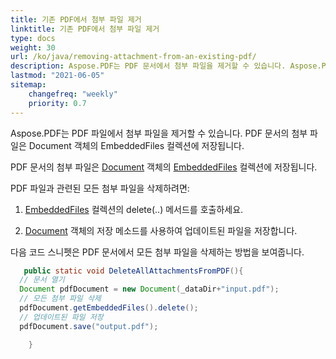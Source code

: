```yaml
---
title: 기존 PDF에서 첨부 파일 제거
linktitle: 기존 PDF에서 첨부 파일 제거
type: docs
weight: 30
url: /ko/java/removing-attachment-from-an-existing-pdf/
description: Aspose.PDF는 PDF 문서에서 첨부 파일을 제거할 수 있습니다. Aspose.PDF 라이브러리를 사용하여 Java PDF API로 PDF 파일의 첨부 파일을 제거하세요.
lastmod: "2021-06-05"
sitemap:
    changefreq: "weekly"
    priority: 0.7
---
```


Aspose.PDF는 PDF 파일에서 첨부 파일을 제거할 수 있습니다. PDF 문서의 첨부 파일은 Document 객체의 EmbeddedFiles 컬렉션에 저장됩니다.

PDF 문서의 첨부 파일은 [Document](https://reference.aspose.com/pdf/java/com.aspose.pdf/Document) 객체의 [EmbeddedFiles](https://reference.aspose.com/pdf/java/com.aspose.pdf/EmbeddedFileCollection) 컬렉션에 저장됩니다.

PDF 파일과 관련된 모든 첨부 파일을 삭제하려면:

1. [EmbeddedFiles](https://reference.aspose.com/pdf/java/com.aspose.pdf/EmbeddedFileCollection) 컬렉션의 delete(..) 메서드를 호출하세요.

1. [Document](https://reference.aspose.com/pdf/java/com.aspose.pdf/Document) 객체의 저장 메소드를 사용하여 업데이트된 파일을 저장합니다.

다음 코드 스니펫은 PDF 문서에서 모든 첨부 파일을 삭제하는 방법을 보여줍니다.

```java
   public static void DeleteAllAttachmentsFromPDF(){
  // 문서 열기
  Document pdfDocument = new Document(_dataDir+"input.pdf");
  // 모든 첨부 파일 삭제
  pdfDocument.getEmbeddedFiles().delete();
  // 업데이트된 파일 저장
  pdfDocument.save("output.pdf");

    }
```